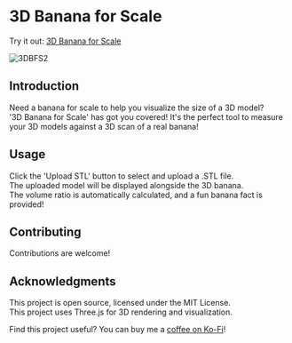 # 3D Banana for Scale

Try it out: [3D Banana for Scale](https://andrewsink.github.io/3D-Banana-for-Scale/)

![3DBFS2](https://github.com/AndrewSink/3D-Banana-for-Scale/assets/46334898/1075a10d-b3fa-442c-9290-a1d976d22379)

## Introduction
Need a banana for scale to help you visualize the size of a 3D model? </br>
'3D Banana for Scale' has got you covered! It's the perfect tool to measure your 3D models against a 3D scan of a real banana!</br>

## Usage
Click the 'Upload STL' button to select and upload a .STL file.</br>
The uploaded model will be displayed alongside the 3D banana.</br>
The volume ratio is automatically calculated, and a fun banana fact is provided!</br>

## Contributing
Contributions are welcome!

## Acknowledgments
This project is open source, licensed under the MIT License.</br>
This project uses Three.js for 3D rendering and visualization. </br>

Find this project useful? You can buy me a [coffee on Ko-Fi](https://ko-fi.com/andrewsink)!
